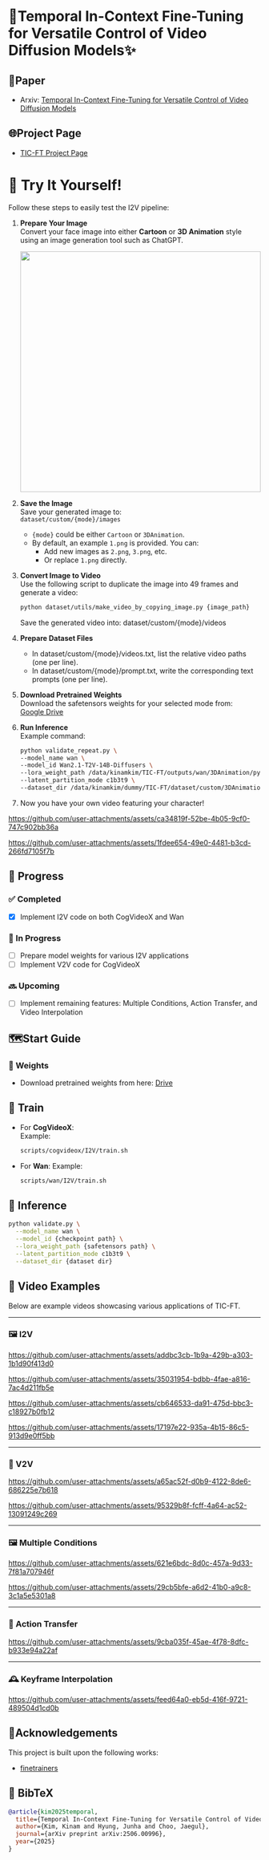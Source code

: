 # 🚀Temporal In-Context Fine-Tuning for Versatile Control of Video Diffusion Models✨

## 📑Paper
- Arxiv: [Temporal In-Context Fine-Tuning for Versatile Control of Video Diffusion Models](https://arxiv.org/abs/2506.00996)

## 🌐Project Page
- [TIC-FT Project Page](https://kinam0252.github.io/TIC-FT/)

# 🚀 Try It Yourself!

Follow these steps to easily test the I2V pipeline:

1. **Prepare Your Image**  
   Convert your face image into either **Cartoon** or **3D Animation** style using an image generation tool such as ChatGPT.

   <img src="https://github.com/user-attachments/assets/2282e710-f6fa-4bab-af38-547b476dc26b" width="480">

3. **Save the Image**  
   Save your generated image to:  
   `dataset/custom/{mode}/images`  
   - `{mode}` could be either `Cartoon` or `3DAnimation`.
   - By default, an example `1.png` is provided. You can:
     - Add new images as `2.png`, `3.png`, etc.
     - Or replace `1.png` directly.

4. **Convert Image to Video**  
   Use the following script to duplicate the image into 49 frames and generate a video:
   ```bash
   python dataset/utils/make_video_by_copying_image.py {image_path}
   ```
   Save the generated video into: dataset/custom/{mode}/videos
5. **Prepare Dataset Files**
   - In dataset/custom/{mode}/videos.txt, list the relative video paths (one per line).
   - In dataset/custom/{mode}/prompt.txt, write the corresponding text prompts (one per line).

6. **Download Pretrained Weights**  
   Download the safetensors weights for your selected mode from:  
   [Google Drive](https://drive.google.com/drive/folders/1TXME89uReXw4VFFW5BmYrKHdfyfpAQAv?usp=drive_link)

7. **Run Inference**  
   Example command:
   ```bash
   python validate_repeat.py \
   --model_name wan \
   --model_id Wan2.1-T2V-14B-Diffusers \
   --lora_weight_path /data/kinamkim/TIC-FT/outputs/wan/3DAnimation/pytorch_lora_weights.safetensors \
   --latent_partition_mode c1b3t9 \
   --dataset_dir /data/kinamkim/dummy/TIC-FT/dataset/custom/3DAnimation

8. Now you have your own video featuring your character!
   

https://github.com/user-attachments/assets/ca34819f-52be-4b05-9cf0-747c902bb36a



https://github.com/user-attachments/assets/1fdee654-49e0-4481-b3cd-266fd7105f7b



## 🚧 Progress

### ✅ Completed
- [x] Implement I2V code on both CogVideoX and Wan

### 🔄 In Progress
- [ ] Prepare model weights for various I2V applications
- [ ] Implement V2V code for CogVideoX

### 🔜 Upcoming
- [ ] Implement remaining features: Multiple Conditions, Action Transfer, and Video Interpolation

## 🗺️Start Guide
### 🔗 Weights
- Download pretrained weights from here: [Drive](https://drive.google.com/drive/folders/1asL4g2mutM4AtR6ygXEgabfPszSRQ2iW?usp=drive_link)

## 🚀 Train

- For **CogVideoX**:  
  Example:
  ```bash
  scripts/cogvideox/I2V/train.sh

- For **Wan**:
  Example:
  ```bash
  scripts/wan/I2V/train.sh

## 🔎 Inference
```bash
python validate.py \
  --model_name wan \
  --model_id {checkpoint path} \
  --lora_weight_path {safetensors path} \
  --latent_partition_mode c1b3t9 \
  --dataset_dir {dataset dir}
```

## 🎥 Video Examples

Below are example videos showcasing various applications of TIC-FT.

---

### 🖼️ I2V
https://github.com/user-attachments/assets/addbc3cb-1b9a-429b-a303-1b1d90f413d0

https://github.com/user-attachments/assets/35031954-bdbb-4fae-a816-7ac4d211fb5e

https://github.com/user-attachments/assets/cb646533-da91-475d-bbc3-c18927b0fb12

https://github.com/user-attachments/assets/17197e22-935a-4b15-86c5-913d9e0ff5bb

---

### 🔁 V2V
https://github.com/user-attachments/assets/a65ac52f-d0b9-4122-8de6-686225e7b618

https://github.com/user-attachments/assets/95329b8f-fcff-4a64-ac52-13091249c269

---

### 🖼️ Multiple Conditions
https://github.com/user-attachments/assets/621e6bdc-8d0c-457a-9d33-7f81a707946f

https://github.com/user-attachments/assets/29cb5bfe-a6d2-41b0-a9c8-3c1a5e5301a8

---

### 🎯 Action Transfer

https://github.com/user-attachments/assets/9cba035f-45ae-4f78-8dfc-b933e94a22af

---

### 🕰️ Keyframe Interpolation


https://github.com/user-attachments/assets/feed64a0-eb5d-416f-9721-489504d1cd0b

## 🙏Acknowledgements
This project is built upon the following works:
- [finetrainers](https://github.com/a-r-r-o-w/finetrainers)

## 📖 BibTeX

```bibtex
@article{kim2025temporal,
  title={Temporal In-Context Fine-Tuning for Versatile Control of Video Diffusion Models},
  author={Kim, Kinam and Hyung, Junha and Choo, Jaegul},
  journal={arXiv preprint arXiv:2506.00996},
  year={2025}
}


